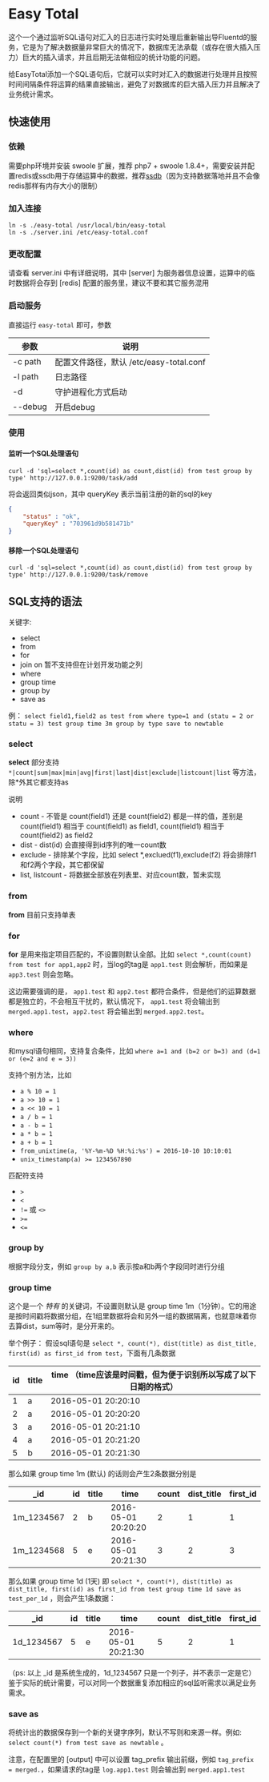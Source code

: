 # Easy Total

这个一个通过监听SQL语句对汇入的日志进行实时处理后重新输出导Fluentd的服务，它是为了解决数据量非常巨大的情况下，数据库无法承载（或存在很大插入压力）巨大的插入请求，并且后期无法做相应的统计功能的问题。

给EasyTotal添加一个SQL语句后，它就可以实时对汇入的数据进行处理并且按照时间间隔条件将运算的结果直接输出，避免了对数据库的巨大插入压力并且解决了业务统计需求。

## 快速使用


### 依赖

需要php环境并安装 swoole 扩展，推荐 php7 + swoole 1.8.4+，需要安装并配置redis或ssdb用于存储运算中的数据，推荐[ssdb](http://ssdb.io/)（因为支持数据落地并且不会像redis那样有内存大小的限制）

### 加入连接

```
ln -s ./easy-total /usr/local/bin/easy-total
ln -s ./server.ini /etc/easy-total.conf
```

### 更改配置

请查看 server.ini 中有详细说明，其中 [server] 为服务器信息设置，运算中的临时数据将会存到 [redis] 配置的服务里，建议不要和其它服务混用

### 启动服务

直接运行 `easy-total` 即可，参数

参数     |  说明
--------|---------------
-c path | 配置文件路径，默认 /etc/easy-total.conf
-l path | 日志路径
-d      | 守护进程化方式启动
--debug | 开启debug


### 使用

#### 监听一个SQL处理语句

```
curl -d 'sql=select *,count(id) as count,dist(id) from test group by type' http://127.0.0.1:9200/task/add
```
将会返回类似json，其中 queryKey 表示当前注册的新的sql的key

```json
{
    "status" : "ok",
    "queryKey" : "703961d9b581471b"
}
```

#### 移除一个SQL处理语句

```
curl -d 'sql=select *,count(id) as count,dist(id) from test group by type' http://127.0.0.1:9200/task/remove
```

## SQL支持的语法
关键字:

* select 
* from
* for
* join on 暂不支持但在计划开发功能之列 
* where
* group time
* group by
* save as

例：
`select field1,field2 as test from where type=1 and (statu = 2 or statu = 3) test group time 3m group by type save to newtable` 

### select 
**select** 部分支持 `*|count|sum|max|min|avg|first|last|dist|exclude|listcount|list` 等方法，除*外其它都支持as

说明

* count - 不管是 count(field1) 还是 count(field2) 都是一样的值，差别是 count(field1) 相当于 count(field1) as field1, count(field1) 相当于 count(field2) as field2
* dist - dist(id) 会直接得到id序列的唯一count数
* exclude - 排除某个字段，比如 select *,exclued(f1),exclude(f2) 将会排除f1和f2两个字段，其它都保留
* list, listcount - 将数据全部放在列表里、对应count数，暂未实现


### from

**from** 目前只支持单表

### for

**for** 是用来指定项目匹配的，不设置则默认全部。比如 `select *,count(count) from test for app1,app2` 时，当log的tag是 `app1.test` 则会解析，而如果是 `app3.test` 则会忽略。

这边需要强调的是， `app1.test` 和 `app2.test` 都符合条件，但是他们的运算数据都是独立的，不会相互干扰的，默认情况下， `app1.test` 将会输出到 `merged.app1.test`，`app2.test` 将会输出到 `merged.app2.test`。

### where

和mysql语句相同，支持复合条件，比如 `where a=1 and (b=2 or b=3) and (d=1 or (e=2 and e = 3))`

支持个别方法，比如

* `a % 10 = 1`
* `a >> 10 = 1`
* `a << 10 = 1`
* `a / b = 1`
* `a - b = 1`
* `a * b = 1`
* `a + b = 1`
* `from_unixtime(a, '%Y-%m-%D %H:%i:%s') = 2016-10-10 10:10:01`
* `unix_timestamp(a) >= 1234567890`

匹配符支持

* `>`
* `<`
* `!=` 或 `<>`
* `>=`
* `<=`

### group by 

根据字段分支，例如 `group by a,b` 表示按a和b两个字段同时进行分组

### group time

这个是一个 *特有* 的关键词，不设置则默认是 group time 1m（1分钟）。它的用途是按时间戳将数据分组，在1组里数据将会和另外一组的数据隔离，也就意味着你去算dist，sum等时，是分开来的。

举个例子：
假设sql语句是 `select *, count(*), dist(title) as dist_title, first(id) as first_id from test`，下面有几条数据

id   |  title  | time （time应该是时间戳，但为便于识别所以写成了以下日期的格式）
-----|---------|-------------------------------
1    | a       | 2016-05-01 20:20:10
2    | a       | 2016-05-01 20:20:20
3    | a       | 2016-05-01 20:21:10
4    | a       | 2016-05-01 20:21:20
5    | b       | 2016-05-01 20:21:30

那么如果 group time 1m (默认) 的话则会产生2条数据分别是

_id          | id   |  title  | time                 | count | dist_title | first_id
-------------|------|---------|----------------------|-------|------------|------------
1m_1234567   | 2    | b       | 2016-05-01 20:20:20  | 2     | 1          | 1
1m_1234568   | 5    | e       | 2016-05-01 20:21:30  | 3     | 2          | 3

那么如果 group time 1d (1天) 即 `select *, count(*), dist(title) as dist_title, first(id) as first_id from test group time 1d save as test_per_1d` ，则会产生1条数据：

_id          | id   |  title  | time                 | count | dist_title | first_id
-------------|------|---------|----------------------|-------|------------|------------
1d_1234567   | 5    | e       | 2016-05-01 20:21:30  | 5     | 2          | 1

（ps: 以上 _id 是系统生成的，1d_1234567 只是一个列子，并不表示一定是它）
鉴于实际的统计需要，可以对同一个数据重复添加相应的sql监听需求以满足业务需求。


### save as

将统计出的数据保存到一个新的关键字序列，默认不写则和来源一样。例如: `select count(*) from test save as newtable` 。

注意，在配置里的 [output] 中可以设置 tag_prefix 输出前缀，例如 `tag_prefix = merged.`，如果请求的tag是
`log.app1.test` 则会输出到 `merged.app1.test`



